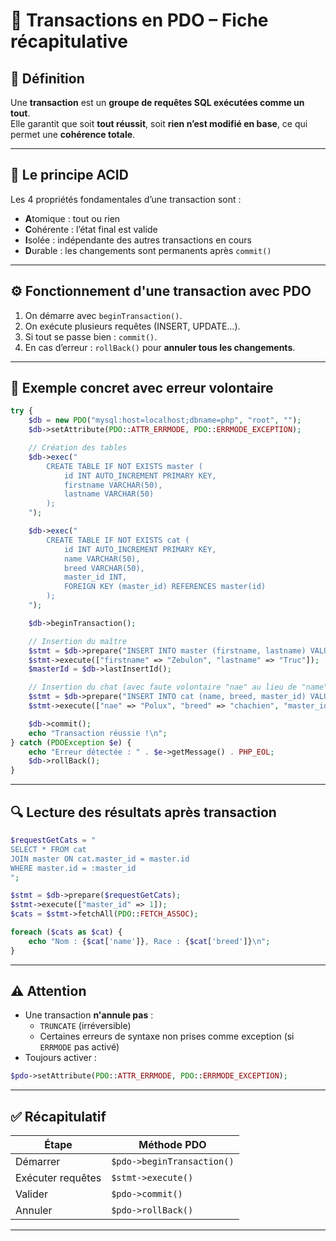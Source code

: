 
# 🔄 Transactions en PDO – Fiche récapitulative

## 🔑 Définition

Une **transaction** est un **groupe de requêtes SQL exécutées comme un tout**.  
Elle garantit que soit **tout réussit**, soit **rien n’est modifié en base**, ce qui permet une **cohérence totale**.

---

## 🧬 Le principe **ACID**

Les 4 propriétés fondamentales d’une transaction sont :

- **A**tomique : tout ou rien
- **C**ohérente : l’état final est valide
- **I**solée : indépendante des autres transactions en cours
- **D**urable : les changements sont permanents après `commit()`

---

## ⚙️ Fonctionnement d'une transaction avec PDO

1. On démarre avec `beginTransaction()`.
2. On exécute plusieurs requêtes (INSERT, UPDATE…).
3. Si tout se passe bien : `commit()`.
4. En cas d’erreur : `rollBack()` pour **annuler tous les changements**.

---

## 🧪 Exemple concret avec erreur volontaire

```php
try {
    $db = new PDO("mysql:host=localhost;dbname=php", "root", "");
    $db->setAttribute(PDO::ATTR_ERRMODE, PDO::ERRMODE_EXCEPTION);

    // Création des tables
    $db->exec("
        CREATE TABLE IF NOT EXISTS master (
            id INT AUTO_INCREMENT PRIMARY KEY,
            firstname VARCHAR(50),
            lastname VARCHAR(50)
        );
    ");

    $db->exec("
        CREATE TABLE IF NOT EXISTS cat (
            id INT AUTO_INCREMENT PRIMARY KEY,
            name VARCHAR(50),
            breed VARCHAR(50),
            master_id INT,
            FOREIGN KEY (master_id) REFERENCES master(id)
        );
    ");

    $db->beginTransaction();

    // Insertion du maître
    $stmt = $db->prepare("INSERT INTO master (firstname, lastname) VALUES (:firstname, :lastname)");
    $stmt->execute(["firstname" => "Zebulon", "lastname" => "Truc"]);
    $masterId = $db->lastInsertId();

    // Insertion du chat (avec faute volontaire "nae" au lieu de "name")
    $stmt = $db->prepare("INSERT INTO cat (name, breed, master_id) VALUES (:name, :breed, :master_id)");
    $stmt->execute(["nae" => "Polux", "breed" => "chachien", "master_id" => $masterId]);

    $db->commit();
    echo "Transaction réussie !\n";
} catch (PDOException $e) {
    echo "Erreur détectée : " . $e->getMessage() . PHP_EOL;
    $db->rollBack();
}
```

---

## 🔍 Lecture des résultats après transaction

```php
$requestGetCats = "
SELECT * FROM cat 
JOIN master ON cat.master_id = master.id
WHERE master.id = :master_id
";

$stmt = $db->prepare($requestGetCats);
$stmt->execute(["master_id" => 1]);  
$cats = $stmt->fetchAll(PDO::FETCH_ASSOC);

foreach ($cats as $cat) {
    echo "Nom : {$cat['name']}, Race : {$cat['breed']}\n";
}
```

---

## ⚠️ Attention

- Une transaction **n'annule pas** :
  - `TRUNCATE` (irréversible)
  - Certaines erreurs de syntaxe non prises comme exception (si `ERRMODE` pas activé)
- Toujours activer :
```php
$pdo->setAttribute(PDO::ATTR_ERRMODE, PDO::ERRMODE_EXCEPTION);
```

---

## ✅ Récapitulatif

| Étape            | Méthode PDO           |
|------------------|------------------------|
| Démarrer         | `$pdo->beginTransaction()` |
| Exécuter requêtes| `$stmt->execute()`     |
| Valider          | `$pdo->commit()`       |
| Annuler          | `$pdo->rollBack()`     |

---
